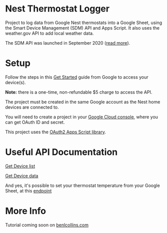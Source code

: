 # Nest Thermostat Logger

Project to log data from Google Nest thermostats into a Google Sheet, using the Smart Device Management (SDM) API and Apps Script. It also uses the weather.gov API to add local weather data.

The SDM API was launched in September 2020 ([read more](https://developers.googleblog.com/2020/09/google-nest-device-access-console.html)).

# Setup

Follow the steps in this [Get Started](https://developers.google.com/nest/device-access/get-started) guide from Google to access your device(s).

**Note:** there is a one-time, non-refundable $5 charge to access the API.

The project must be created in the same Google account as the Nest home devices are connected to.

You will need to create a project in your [Google Cloud console](https://console.cloud.google.com/), where you can get OAuth ID and secret.

This project uses the [OAuth2 Apps Script library](https://github.com/googleworkspace/apps-script-oauth2).

# Useful API Documentation

[Get Device list](https://developers.google.com/nest/device-access/reference/rest/v1/enterprises.devices/list)

[Get Device data](https://developers.google.com/nest/device-access/reference/rest/v1/enterprises.devices/get)

And yes, it's possible to set your thermostat temperature from your Google Sheet, at this [endpoint](https://developers.google.com/nest/device-access/traits/device/thermostat-temperature-setpoint)

# More Info

Tutorial coming soon on [benlcollins.com](https://www.benlcollins.com/)
